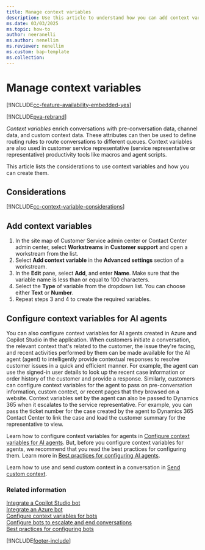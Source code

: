 ```yaml
---
title: Manage context variables
description: Use this article to understand how you can add context variables and then configure them in Omnichannel for Customer Service.
ms.date: 03/03/2025
ms.topic: how-to
author: neeranelli
ms.author: nenellim
ms.reviewer: nenellim
ms.custom: bap-template
ms.collection:
---
```


# Manage context variables

[!INCLUDE[cc-feature-availability-embedded-yes](../../includes/cc-feature-availability-embedded-yes.md)]

[!INCLUDE[pva-rebrand](../../includes/cc-pva-rebrand.md)]

*Context variables* enrich conversations with pre-conversation data, channel data, and custom context data. These attributes can then be used to define routing rules to route conversations to different queues. Context variables are also used in customer service representative (service representative or representative) productivity tools like macros and agent scripts.

This article lists the considerations to use context variables and how you can create them.

## Considerations

[!INCLUDE[cc-context-variable-considerations](../../includes/cc-context-variable-considerations.md)]

## Add context variables

1. In the site map of Customer Service admin center or Contact Center admin center, select **Workstreams** in **Customer support** and open a workstream from the list.
1. Select **Add context variable** in the **Advanced settings** section of a workstream.
1. In the **Edit** pane, select **Add**, and enter **Name**. Make sure that the variable name is less than or equal to 100 characters.
1. Select the **Type** of variable from the dropdown list. You can choose either **Text** or **Number**.
1. Repeat steps 3 and 4 to create the required variables.

## Configure context variables for AI agents

You can also configure context variables for AI agents created in Azure and Copilot Studio in the application. When customers initiate a conversation, the relevant context that's related to the customer, the issue they're facing, and recent activities performed by them can be made available for the AI agent (agent) to intelligently provide contextual responses to resolve customer issues in a quick and efficient manner. For example, the agent can use the signed-in user details to look up the recent case information or order history of the customer and provide a response. Similarly, customers can configure context variables for the agent to pass on pre-conversation information, custom context, or recent pages that they browsed on a website. Context variables set by the agent can also be passed to Dynamics 365 when it escalates to the service representative. For example, you can pass the ticket number for the case created by the agent to Dynamics 365 Contact Center to link the case and load the customer summary for the representative to view.

Learn how to configure context variables for agents in [Configure context variables for AI agents](context-variables-for-bot.md). But, before you configure context variables for agents, we recommend that you read the best practices for configuring them. Learn more in [Best practices for configuring AI agents](configure-bot-best-practices.md).

Learn how to use and send custom context in a conversation in [Send custom context](../develop/send-context-starting-chat.md).

### Related information

[Integrate a Copilot Studio bot](configure-bot-virtual-agent.md)  
[Integrate an Azure bot](configure-bot-azure.md)  
[Configure context variables for bots](context-variables-for-bot.md)  
[Configure bots to escalate and end conversations](../develop/bot-escalate-end-conversation.md)  
[Best practices for configuring bots](configure-bot-best-practices.md)  

[!INCLUDE[footer-include](../../includes/footer-banner.md)]
